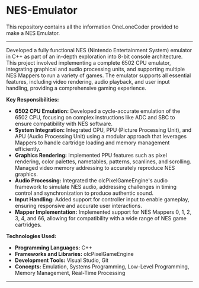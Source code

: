 # NES-Emulator
This repository contains all the information OneLoneCoder provided to make a NES Emulator.

---

Developed a fully functional NES (Nintendo Entertainment System) emulator in C++ as part of an in-depth exploration into 8-bit console architecture. This project involved implementing a complete 6502 CPU emulator, integrating graphical and audio processing units, and supporting multiple NES Mappers to run a variety of games. The emulator supports all essential features, including video rendering, audio playback, and user input handling, providing a comprehensive gaming experience.

**Key Responsibilities:**

- **6502 CPU Emulation:** Developed a cycle-accurate emulation of the 6502 CPU, focusing on complex instructions like ADC and SBC to ensure compatibility with NES software. 
- **System Integration:** Integrated CPU, PPU (Picture Processing Unit), and APU (Audio Processing Unit) using a modular approach that leverages Mappers to handle cartridge loading and memory management efficiently.
- **Graphics Rendering:** Implemented PPU features such as pixel rendering, color palettes, nametables, patterns, scanlines, and scrolling. Managed video memory addressing to accurately reproduce NES graphics.
- **Audio Processing:** Integrated the olcPixelGameEngine's audio framework to simulate NES audio, addressing challenges in timing control and synchronization to produce authentic sound.
- **Input Handling:** Added support for controller input to enable gameplay, ensuring responsive and accurate user interactions.
- **Mapper Implementation:** Implemented support for NES Mappers 0, 1, 2, 3, 4, and 66, allowing for compatibility with a wide range of NES game cartridges.

**Technologies Used:**

- **Programming Languages:** C++
- **Frameworks and Libraries:** olcPixelGameEngine
- **Development Tools:** Visual Studio, Git
- **Concepts:** Emulation, Systems Programming, Low-Level Programming, Memory Management, Real-Time Processing

---
